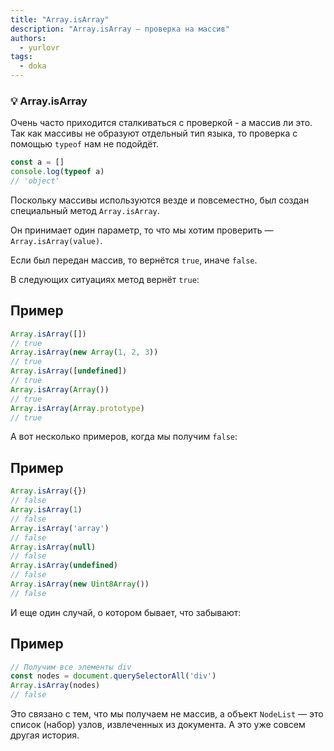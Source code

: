 ```yaml
---
title: "Array.isArray"
description: "Array.isArray — проверка на массив"
authors:
  - yurlovr
tags:
  - doka
---
```


### 💡 Array.isArray

Очень часто приходится сталкиваться с проверкой - а массив ли это. Так как массивы не образуют отдельный тип языка, то проверка с помощью `typeof` нам не подойдёт.

```js
const a = []
console.log(typeof a)
// 'object'
```

Поскольку массивы используются везде и повсеместно, был создан специальный метод `Array.isArray`.

Он принимает один параметр, то что мы хотим проверить — `Array.isArray(value)`.

Если был передан массив, то вернётся `true`, иначе `false`.

В следующих ситуациях метод вернёт `true`:

## Пример

```js
Array.isArray([])
// true
Array.isArray(new Array(1, 2, 3))
// true
Array.isArray([undefined])
// true
Array.isArray(Array())
// true
Array.isArray(Array.prototype)
// true
```

А вот несколько примеров, когда мы получим `false`:

## Пример

```js
Array.isArray({})
// false
Array.isArray(1)
// false
Array.isArray('array')
// false
Array.isArray(null)
// false
Array.isArray(undefined)
// false
Array.isArray(new Uint8Array())
// false
```

И еще один случай, о котором бывает, что забывают:

## Пример

```js
// Получим все элементы div
const nodes = document.querySelectorAll('div')
Array.isArray(nodes)
// false
```

Это связано с тем, что мы получаем не массив, а объект `NodeList` — это список (набор) узлов, извлеченных из документа. А это уже совсем другая история.
